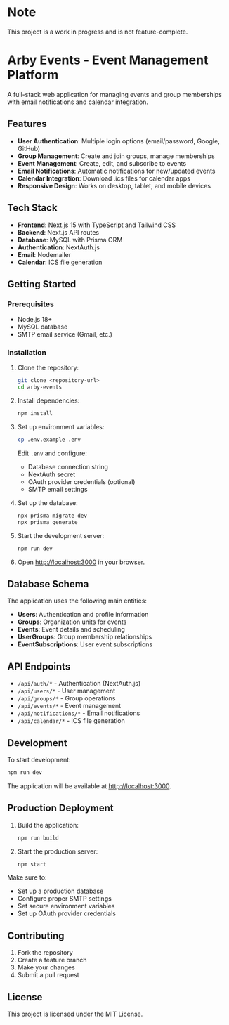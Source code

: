 # Note

This project is a work in progress and is not feature-complete.

# Arby Events - Event Management Platform

A full-stack web application for managing events and group memberships with email notifications and calendar integration.

## Features

- **User Authentication**: Multiple login options (email/password, Google, GitHub)
- **Group Management**: Create and join groups, manage memberships
- **Event Management**: Create, edit, and subscribe to events
- **Email Notifications**: Automatic notifications for new/updated events
- **Calendar Integration**: Download .ics files for calendar apps
- **Responsive Design**: Works on desktop, tablet, and mobile devices

## Tech Stack

- **Frontend**: Next.js 15 with TypeScript and Tailwind CSS
- **Backend**: Next.js API routes
- **Database**: MySQL with Prisma ORM
- **Authentication**: NextAuth.js
- **Email**: Nodemailer
- **Calendar**: ICS file generation

## Getting Started

### Prerequisites

- Node.js 18+
- MySQL database
- SMTP email service (Gmail, etc.)

### Installation

1. Clone the repository:

   ```bash
   git clone <repository-url>
   cd arby-events
   ```

2. Install dependencies:

   ```bash
   npm install
   ```

3. Set up environment variables:

   ```bash
   cp .env.example .env
   ```

   Edit `.env` and configure:
   - Database connection string
   - NextAuth secret
   - OAuth provider credentials (optional)
   - SMTP email settings

4. Set up the database:

   ```bash
   npx prisma migrate dev
   npx prisma generate
   ```

5. Start the development server:

   ```bash
   npm run dev
   ```

6. Open [http://localhost:3000](http://localhost:3000) in your browser.

## Database Schema

The application uses the following main entities:

- **Users**: Authentication and profile information
- **Groups**: Organization units for events
- **Events**: Event details and scheduling
- **UserGroups**: Group membership relationships
- **EventSubscriptions**: User event subscriptions

## API Endpoints

- `/api/auth/*` - Authentication (NextAuth.js)
- `/api/users/*` - User management
- `/api/groups/*` - Group operations
- `/api/events/*` - Event management
- `/api/notifications/*` - Email notifications
- `/api/calendar/*` - ICS file generation

## Development

To start development:

```bash
npm run dev
```

The application will be available at [http://localhost:3000](http://localhost:3000).

## Production Deployment

1. Build the application:

   ```bash
   npm run build
   ```

2. Start the production server:
   ```bash
   npm start
   ```

Make sure to:

- Set up a production database
- Configure proper SMTP settings
- Set secure environment variables
- Set up OAuth provider credentials

## Contributing

1. Fork the repository
2. Create a feature branch
3. Make your changes
4. Submit a pull request

## License

This project is licensed under the MIT License.
